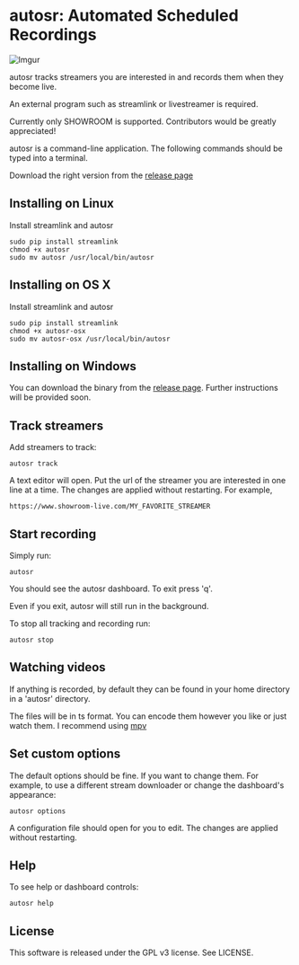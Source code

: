 # autosr: Automated Scheduled Recordings

![Imgur](https://i.imgur.com/mtiFUZ1.png?1)

autosr tracks streamers you are interested in and records them when they become live.

An external program such as streamlink or livestreamer is required.

Currently only SHOWROOM is supported.
Contributors would be greatly appreciated!

autosr is a command-line application.
The following commands should be typed into a terminal.

Download the right version from the [release page](https://github.com/bobbytrapz/autosr/releases/tag/v1.0.0-beta)

## Installing on Linux

Install streamlink and autosr

```
sudo pip install streamlink
chmod +x autosr
sudo mv autosr /usr/local/bin/autosr
```

## Installing on OS X

Install streamlink and autosr

```
sudo pip install streamlink
chmod +x autosr-osx
sudo mv autosr-osx /usr/local/bin/autosr
```

## Installing on Windows

You can download the binary from the [release page](https://github.com/bobbytrapz/autosr/releases/tag/v1.0.0-beta).
Further instructions will be provided soon.

## Track streamers

Add streamers to track:

```
autosr track
```

A text editor will open.
Put the url of the streamer you are interested in one line at a time.
The changes are applied without restarting.
For example,

```
https://www.showroom-live.com/MY_FAVORITE_STREAMER
```

## Start recording

Simply run:

```
autosr
```

You should see the autosr dashboard.
To exit press 'q'.

Even if you exit, autosr will still run in the background.

To stop all tracking and recording run:

```
autosr stop
```

## Watching videos

If anything is recorded, by default they can be found in your home directory in a 'autosr' directory.

The files will be in ts format. You can encode them however you like or just watch them.
I recommend using [mpv](https://mpv.io)

## Set custom options

The default options should be fine.
If you want to change them. For example, to use a different stream downloader or change the dashboard's appearance:

```
autosr options
```

A configuration file should open for you to edit.
The changes are applied without restarting.

## Help

To see help or dashboard controls:

```
autosr help
```
## License

This software is released under the GPL v3 license. See LICENSE.


